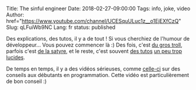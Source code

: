 Title: The sinful engineer
Date: 2018-02-27-09:00:00
Tags: info, joke, video
Author: href="https://www.youtube.com/channel/UCESquULuc1z__o1EjEXfCzQ"
Slug: qLFuiWb9NC
Lang: fr
status: published

Des explications, des tutos, il y a de tout !
Si vous cherchiez de l'humour de développeur… Vous pouvez commencer là :)
Des fois, c'est [du gros trol](https://www.youtube.com/watch?v=GMBvkOtoBcY)[l](https://www.youtube.com/watch?v=VJga1mZygxA), parfois c'est [de la satyre](https://www.youtube.com/watch?v=kGk4jqmOjwM),
et le reste, c'est souvent [des tutos](https://www.youtube.com/watch?v=ouwGF0P-qDA) [un peu trop lucides](https://www.youtube.com/watch?v=RubJ0BtTYGU).

De temps en temps, il y a des vidéos sérieuses, comme [celle-ci](https://www.youtube.com/watch?v=RubJ0BtTYGU) sur des conseils aux débutants en programmation.
Cette vidéo est particulièrement de bon conseil :)
